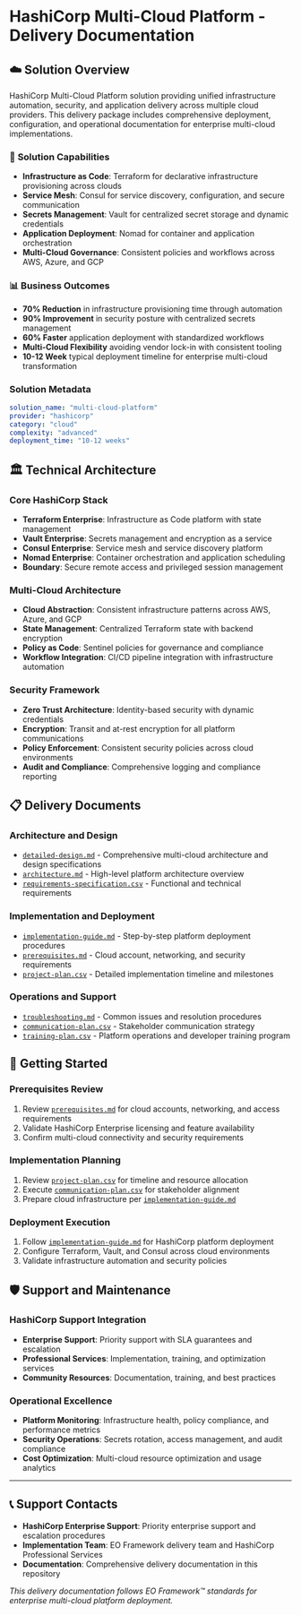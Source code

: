 # HashiCorp Multi-Cloud Platform - Delivery Documentation

## ☁️ **Solution Overview**

HashiCorp Multi-Cloud Platform solution providing unified infrastructure automation, security, and application delivery across multiple cloud providers. This delivery package includes comprehensive deployment, configuration, and operational documentation for enterprise multi-cloud implementations.

### 🎯 **Solution Capabilities**
- **Infrastructure as Code**: Terraform for declarative infrastructure provisioning across clouds
- **Service Mesh**: Consul for service discovery, configuration, and secure communication
- **Secrets Management**: Vault for centralized secret storage and dynamic credentials
- **Application Deployment**: Nomad for container and application orchestration
- **Multi-Cloud Governance**: Consistent policies and workflows across AWS, Azure, and GCP

### 📊 **Business Outcomes**
- **70% Reduction** in infrastructure provisioning time through automation
- **90% Improvement** in security posture with centralized secrets management
- **60% Faster** application deployment with standardized workflows
- **Multi-Cloud Flexibility** avoiding vendor lock-in with consistent tooling
- **10-12 Week** typical deployment timeline for enterprise multi-cloud transformation

### Solution Metadata
```yaml
solution_name: "multi-cloud-platform"
provider: "hashicorp"
category: "cloud"
complexity: "advanced"
deployment_time: "10-12 weeks"
```

## 🏛️ **Technical Architecture**

### **Core HashiCorp Stack**
- **Terraform Enterprise**: Infrastructure as Code platform with state management
- **Vault Enterprise**: Secrets management and encryption as a service
- **Consul Enterprise**: Service mesh and service discovery platform
- **Nomad Enterprise**: Container orchestration and application scheduling
- **Boundary**: Secure remote access and privileged session management

### **Multi-Cloud Architecture**
- **Cloud Abstraction**: Consistent infrastructure patterns across AWS, Azure, and GCP
- **State Management**: Centralized Terraform state with backend encryption
- **Policy as Code**: Sentinel policies for governance and compliance
- **Workflow Integration**: CI/CD pipeline integration with infrastructure automation

### **Security Framework**
- **Zero Trust Architecture**: Identity-based security with dynamic credentials
- **Encryption**: Transit and at-rest encryption for all platform communications
- **Policy Enforcement**: Consistent security policies across cloud environments
- **Audit and Compliance**: Comprehensive logging and compliance reporting

## 📋 **Delivery Documents**

### **Architecture and Design**
- [`detailed-design.md`](./detailed-design.md) - Comprehensive multi-cloud architecture and design specifications
- [`architecture.md`](./architecture.md) - High-level platform architecture overview
- [`requirements-specification.csv`](./requirements-specification.csv) - Functional and technical requirements

### **Implementation and Deployment**
- [`implementation-guide.md`](./implementation-guide.md) - Step-by-step platform deployment procedures
- [`prerequisites.md`](./prerequisites.md) - Cloud account, networking, and security requirements
- [`project-plan.csv`](./project-plan.csv) - Detailed implementation timeline and milestones

### **Operations and Support**
- [`troubleshooting.md`](./troubleshooting.md) - Common issues and resolution procedures
- [`communication-plan.csv`](./communication-plan.csv) - Stakeholder communication strategy
- [`training-plan.csv`](./training-plan.csv) - Platform operations and developer training program

## 🚀 **Getting Started**

### **Prerequisites Review**
1. Review [`prerequisites.md`](./prerequisites.md) for cloud accounts, networking, and access requirements
2. Validate HashiCorp Enterprise licensing and feature availability
3. Confirm multi-cloud connectivity and security requirements

### **Implementation Planning**
1. Review [`project-plan.csv`](./project-plan.csv) for timeline and resource allocation
2. Execute [`communication-plan.csv`](./communication-plan.csv) for stakeholder alignment
3. Prepare cloud infrastructure per [`implementation-guide.md`](./implementation-guide.md)

### **Deployment Execution**
1. Follow [`implementation-guide.md`](./implementation-guide.md) for HashiCorp platform deployment
2. Configure Terraform, Vault, and Consul across cloud environments
3. Validate infrastructure automation and security policies

## 🛡️ **Support and Maintenance**

### **HashiCorp Support Integration**
- **Enterprise Support**: Priority support with SLA guarantees and escalation
- **Professional Services**: Implementation, training, and optimization services
- **Community Resources**: Documentation, training, and best practices

### **Operational Excellence**
- **Platform Monitoring**: Infrastructure health, policy compliance, and performance metrics
- **Security Operations**: Secrets rotation, access management, and audit compliance
- **Cost Optimization**: Multi-cloud resource optimization and usage analytics

---

## 📞 **Support Contacts**

- **HashiCorp Enterprise Support**: Priority enterprise support and escalation procedures
- **Implementation Team**: EO Framework delivery team and HashiCorp Professional Services
- **Documentation**: Comprehensive delivery documentation in this repository

*This delivery documentation follows EO Framework™ standards for enterprise multi-cloud platform deployment.*